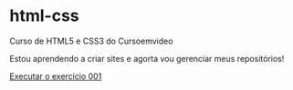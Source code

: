 # html-css
 Curso de HTML5 e CSS3 do Cursoemvideo

Estou aprendendo a criar sites e agorta vou gerenciar meus repositórios!

  <a href="https://felipegsilva11.github.io/html-css/ex001/index.htmal">Executar o exercício 001</a>
